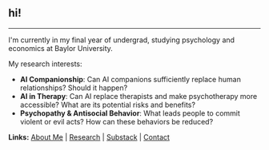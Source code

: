 ## hi!
***

I'm currently in my final year of undergrad, studying psychology and economics at Baylor University. 

My research interests:
- **AI Companionship**: Can AI companions sufficiently replace human relationships? Should it happen?
- **AI in Therapy**: Can AI replace therapists and make psychotherapy more accessible? What are its potential risks and benefits?
- **Psychopathy & Antisocial Behavior**: What leads people to commit violent or evil acts? How can these behaviors be reduced?

**Links:**
[About Me](./about.md)  | [Research](./research.md)  | [Substack](./substack.md) | [Contact](./contact.md)
